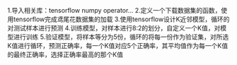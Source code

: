 1.导入相关库：tensorflow numpy operator...
2.定义一个下载数据集的函数，使用tensorflow完成鸢尾花数据集的加载
3.使用tensorflow设计K近邻模型，循环的对测试样本进行预测
4.训练模型，对样本进行8:2的划分，自定义一个K值，对模型进行训练
5.验证模型，将样本等分为5份，循环的将每一份作为验证集，对所选K值进行循环，预测正确率，每一个K值对应5个正确率，其平均值作为每一个K值的最终正确率，选择正确率最高的那个K值